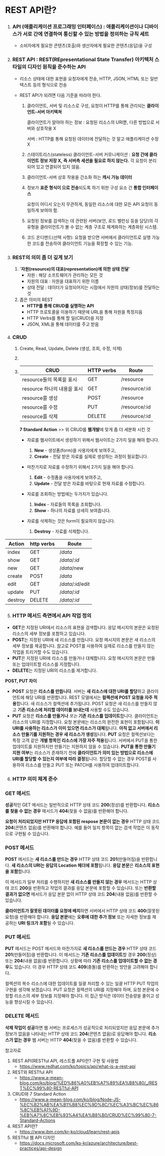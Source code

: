 # REST API란?

1. ###  API (애플리케이션 프로그래밍 인터페이스) : 애플리케이션이나 디바이스가 서로 간에 연결하여 통신할 수 있는 방법을 정의하는 규칙 세트

   - 소비자에게 필요한 콘텐츠(호출)와 생산자에게 필요한 콘텐츠(응답)을 구성

2. ### REST API : REST(REpresentational State Transfer) 아키텍처 스타일의 디자인 원칙을 준수하는 API

   - 리소스 상태에 대한 표현을 요청자에게 전송, HTTP, JSON, HTML 또는 일반 텍스트 등의 형식으로 전송

   - REST API가 되려면 다음 기준을 따라야 한다.

     1. 클라이언트, 서버 및 리소스로 구성, 요청이 HTTP를 통해 관리되는 **클라이언트-서버 아키텍쳐**

        클라이언트가 알아야 하는 정보 : 요청된 리소스의 URI뿐, 다른 방법으로 서버와 상호작용 X

        서버 : HTTP를 통해 요청된 데이터에 전달하는 것 말고 애플리케이션 수정 X

     2. 스테이트리스(stateless) 클라이언트-서버 커뮤니케이션 : **요청 간에 클라이언트 정보 저장 X, 즉 서버측 세션을 필요로 하지 않는다.** 각 요청이 분리되어 있고 연결되어 있지 않음.

     3. 클라이언트-서버 상호 작용을 간소화 하는 **캐시 가능 데이터**

     4. 정보가 **표준 형식이 으로 전송**되도록 하기 위한 구성 요소 간 **통합 인터페이스**

        요청이 어디서 오는지 무관하게, 동일한 리소스에 대한 모든 API 요청이 동일하게 보여야 함.

     5. 요청된 정보를 검색하는 데 관련된 서버(보안, 로드 밸런싱 등을 담당)의 각 유형을 클라이언트가 볼 수 없는 계층 구조로 체계화하는 계층화된 시스템.

     6. 코드 온디맨드(선택 사항): 요청을 받으면 서버에서 클라이언트로 실행 가능한 코드를 전송하여 클라이언트 기능을 확장할 수 있는 기능. 

        

3. ### REST의 의미 좀 더 깊게 보기

   1. '**자원(resource)의 대표(representation)에 의한 상태 전달**'
      - 자원 : 해당 소프트웨어가 관리하는 모든 것
      - 자원의 대표 : 자원을 대표하기 위한 이름
      - 상태 전달 : 데이터가 요청되어지는 시점에서 자원의 상태(정보)를 전달하는 것
   2. 좁은 의미의 REST
      - **HTTP를 통해 CRUD를 실행하는 API**
      - HTTP 프로토콜을 이용하기 때문에 URL을 통해 자원을 특정지음
      - HTTP Verbs를 통해 할 일(CRUD)을 지정
      - JSON, XML을 통해 데이터를 주고 받음

4. ### CRUD

   1. Create, Read, Update, Delete (생성, 조회, 수정, 삭제)

   2. 

   3. | CRUD                        | HTTP verbs | Route         |
      | --------------------------- | ---------- | ------------- |
      | resource들의 목록을 표시    | GET        | /resource     |
      | resource 하나의 내용을 표시 | GET        | /resource/:id |
      | resource를 생성             | POST       | /resource     |
      | resource를 수정             | PUT        | /resource/:id |
      | resource를 삭제             | DELETE     | /resource/:id |

      **7 Standard Action** >> 위 CRUD를 **웹개발**에 맞게 좀 더 세분화 시킨 것

      - 자료를 웹사이트에서 생성하기 위해서 웹사이트는 2가지 일을 해야 합니다.
        1. **New** - 생성폼(form)을 사용자에게 보여주고,
        2. **Create** - 전달 받은 자료를 실제로 생성하는 과정이 필요합니다.
      - 마찬가지로 자료를 수정하기 위해서 2가지 일을 해야 합니다.
        1. **Edit** - 수정폼을 사용자에게 보여주고,
        2. **Update** - 전달 받은 자료를 바탕으로 현재 자료를 수정합니다.

      - 자료를 조회하는 방법에는 두가지가 있습니다.
        1. **Index** - 자료들의 목록을 조회합니다.
        2. **Show** - 하나의 자료를 상세히 보여줍니다.

      - 자료를 삭제하는 것은 form이 필요하지 않습니다.
        1. **Destroy** - 자료를 삭제합니다.

| **Action** | **http verbs** | **Route**          |
| ---------- | -------------- | ------------------ |
| index      | GET            | /*data*            |
| show       | GET            | /*data*/*:id*      |
| new        | GET            | /*data*/new        |
| create     | POST           | /*data*            |
| edit       | GET            | /*data*/*:id*/edit |
| update     | PUT            | /*data*/*:id*      |
| destroy    | DELETE         | /*data*/*:id*      |



5. ### HTTP 메서드 측면에서 API 작업 정의 

- **GET**은 지정된 URI에서 리소스의 표현을 검색합니다. 응답 메시지의 본문은 요청된 리소스의 세부 정보를 포함하고 있습니다.
- **POST**는 지정된 URI에 새 리소스를 만듭니다. 요청 메시지의 본문은 새 리소스의 세부 정보를 제공합니다. 참고로 POST를 사용하여 실제로 리소스를 만들지 않는 작업을 트리거할 수도 있습니다.
- **PUT**은 지정된 URI에 리소스를 만들거나 대체합니다. 요청 메시지의 본문은 만들 또는 업데이트할 리소스를 지정합니다.
- **DELETE**는 지정된 URI의 리소스를 제거합니다.

**POST, PUT 차이**

- **POST** 요청은 **리소스를 만듭니다**. 서버는 **새 리소스에 대한 URI를 할당**하고 클라이언트에 해당 URI를 반환합니다. REST 모델에서는 **컬렉션에 POST 요청을 자주 적용**합니다. 새 리소스가 컬렉션에 추가됩니다. POST 요청은 새 리소스를 만들지 않고 **기존 리소스에 처리할 데이터를 보내는데** 사용할 수도 있습니다.
- **PUT** 요청은 **리소스를 만들거나** *또는* **기존 리소스를 업데이트**합니다. 클라이언트는 리소스의 URI를 지정합니다. 요청 본문에는 리소스의 완전한 표현이 포함됩니다. **이 URI를 사용하는 리소스가 이미 있으면 리소스가 대체**됩니다. **아직 없고 서버에서 리소스 만들기를 지원하는 경우 새 리소스가 생성**됩니다. **PUT** 요청은 컬렉션보다는 특정 고객 같은 **개별 항목인 리소스에 가장 자주 적용**됩니다. 서버에서 PUT을 통한 업데이트를 지원하지만 만들기는 지원하지 않을 수 있습니다. **PUT을 통한 만들기 지원 여부**는 리소스가 존재하기 전에 **클라이언트가 의미 있는 방법으로 리소스에 URI를 할당할 수 있는지 여부에 따라 결정**됩니다. 할당할 수 없는 경우 POST를 사용하여 리소스를 만들고 PUT 또는 PATCH를 사용하여 업데이트합니다.



6. ### HTTP 의미 체계 준수

### GET 메서드

**성공**적인 GET 메서드는 일반적으로 HTTP 상태 코드 **200**(정상)를 반환합니다. **리소스를 찾을 수 없는 경우** 메서드가 **404**(찾을 수 없음)를 반환해야 합니다.

**요청이 처리되었지만 HTTP 응답에 포함된 respose 본문이 없는 경우** HTTP 상태 코드 **204**(콘텐츠 없음)를 반환해야 합니다. 예를 들어 일치 항목이 없는 검색 작업은 이 동작으로 구현될 수 있습니다.

### POST 메서드

**POST** 메서드는 **새 리소스를 만드는 경우** HTTP 상태 코드 **201**(만들어짐)을 반환합니다. **새 리소스의 URI는 응답의 Location 헤더에 포함**됩니다. **응답 본문**은 **리소스의 표현을 포함**합니다.

이 메서드가 일부 처리를 수행하지만 **새 리소스를 만들지 않는 경우** 메서드는 HTTP 상태 코드 **200**을 반환하고 작업의 결과를 응답 본문에 포함할 수 있습니다. 또는 **반환할 결과가 없으면** 메서드가 응답 본문 없이 HTTP 상태 코드 **204**(내용 없음)를 반환할 수 있습니다.

**클라이언트가 잘못된 데이터를 요청에 배치**하면 서버에서 HTTP 상태 코드 **400**(잘못된 요청)을 반환해야 합니다. **응답 본문**에는 **오류에 대한 추가 정보** 또는 자세한 정보를 제공하는 **URI 링크가 포함**될 수 있습니다.

### PUT 메서드

**PUT** 메서드는 POST 메서드와 마찬가지로 **새 리소스를 만드는 경우** HTTP 상태 코드 **201**(만들어짐)을 반환합니다. 이 메서드는 **기존 리소스를 업데이트**할 경우 **200**(정상) 또는 **204**(내용 없음)를 반환합니다. 상황에 따라 **기존 리소스를 업데이트할 수 없는 경우**도 있습니다. 이 경우 HTTP 상태 코드 **409**(충돌)를 반환하는 방안을 고려해야 합니다.

컬렉션의 복수 리소스에 대한 업데이트를 일괄 처리할 수 있는 일괄 HTTP PUT 작업의 구현을 생각해 보겠습니다. PUT 요청은 컬렉션의 URI를 지정해야 하며, 요청 본문에 수정할 리소스의 세부 정보를 지정해야 합니다. 이 접근 방식은 데이터 전송량을 줄이고 성능을 향상시킬 수 있습니다.

### DELETE 메서드

**삭제 작업이 성공**하면 웹 서버는 프로세스가 성공적으로 처리되었지만 응답 본문에 추가 정보가 없음을 나타내는 HTTP 상태 코드 **204**(콘텐츠 없음)로 응답해야 합니다. **리소스가 없는 경우** 웹 서버는 HTTP **404**(찾을 수 없음)를 반환할 수 있습니다.



참고자료

1. REST API(RESTful API, 레스트풀 API)란? 구현 및 사용법
   - https://www.redhat.com/ko/topics/api/what-is-a-rest-api
2. REST와 RESTful API
   - https://www.a-mean-blog.com/ko/blog/%ED%86%A0%EB%A7%89%EA%B8%80/_/REST%EC%99%80-RESTful-API
3. CRUD와 7 Standard Action
   - https://www.a-mean-blog.com/ko/blog/Node-JS-%EC%B2%AB%EA%B1%B8%EC%9D%8C/%EC%A3%BC%EC%86%8C%EB%A1%9D-%EB%A7%8C%EB%93%A4%EA%B8%B0/CRUD%EC%99%80-7-Standard-Actions
4. REST API란?
   - https://www.ibm.com/kr-ko/cloud/learn/rest-apis
5. RESTful 웹 API 디자인
   - https://docs.microsoft.com/ko-kr/azure/architecture/best-practices/api-design